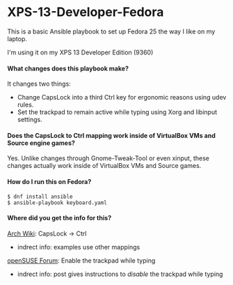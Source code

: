 # XPS-13-Developer-Fedora
This is a basic Ansible playbook to set up Fedora 25 the way I like on my laptop.

I'm using it on my XPS 13 Developer Edition (9360)

#### What changes does this playbook make?

It changes two things:
* Change CapsLock into a third Ctrl key for ergonomic reasons using udev rules.
* Set the trackpad to remain active while typing using Xorg and libinput settings.


#### Does the CapsLock to Ctrl mapping work inside of VirtualBox VMs and Source engine games?

Yes. Unlike changes through Gnome-Tweak-Tool or even xinput, these changes actually work inside of VirtualBox VMs and Source games. 


#### How do I run this on Fedora?

    $ dnf install ansible
    $ ansible-playbook keyboard.yaml
    
#### Where did you get the info for this?

[Arch Wiki](https://wiki.archlinux.org/index.php/Map_scancodes_to_keycodes): CapsLock -> Ctrl 
* indrect info: examples use other mappings



[openSUSE Forum](https://forums.opensuse.org/showthread.php/521887-turn-off-disable-touchpad-while-typing?p=2805461#post2805461): Enable the trackpad while typing 
* indrect info: post gives instructions to *disable* the trackpad while typing

